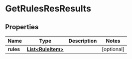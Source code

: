 
# GetRulesResResults

## Properties
Name | Type | Description | Notes
------------ | ------------- | ------------- | -------------
**rules** | [**List&lt;RuleItem&gt;**](RuleItem.md) |  |  [optional]



